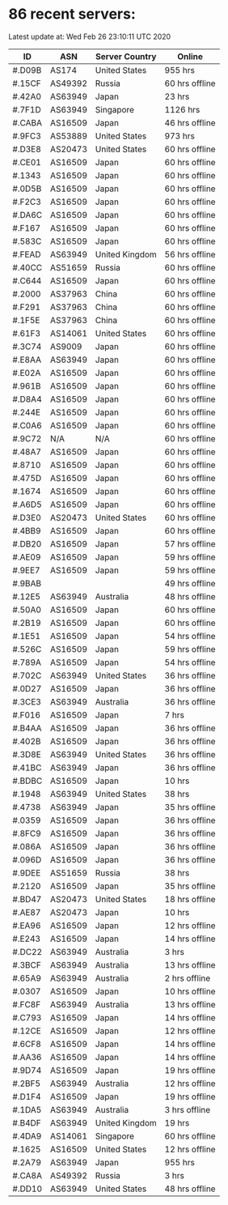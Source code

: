 # 86 recent servers:

Latest update at: Wed Feb 26 23:10:11 UTC 2020

| ID | ASN | Server Country | Online |
| -- | --- | -------------- | ------ |
| #.D09B | AS174 | United States | 955 hrs |
| #.15CF | AS49392 | Russia | 60 hrs offline |
| #.42A0 | AS63949 | Japan | 23 hrs |
| #.7F1D | AS63949 | Singapore | 1126 hrs |
| #.CABA | AS16509 | Japan | 46 hrs offline |
| #.9FC3 | AS53889 | United States | 973 hrs |
| #.D3E8 | AS20473 | United States | 60 hrs offline |
| #.CE01 | AS16509 | Japan | 60 hrs offline |
| #.1343 | AS16509 | Japan | 60 hrs offline |
| #.0D5B | AS16509 | Japan | 60 hrs offline |
| #.F2C3 | AS16509 | Japan | 60 hrs offline |
| #.DA6C | AS16509 | Japan | 60 hrs offline |
| #.F167 | AS16509 | Japan | 60 hrs offline |
| #.583C | AS16509 | Japan | 60 hrs offline |
| #.FEAD | AS63949 | United Kingdom | 56 hrs offline |
| #.40CC | AS51659 | Russia | 60 hrs offline |
| #.C644 | AS16509 | Japan | 60 hrs offline |
| #.2000 | AS37963 | China | 60 hrs offline |
| #.F291 | AS37963 | China | 60 hrs offline |
| #.1F5E | AS37963 | China | 60 hrs offline |
| #.61F3 | AS14061 | United States | 60 hrs offline |
| #.3C74 | AS9009 | Japan | 60 hrs offline |
| #.E8AA | AS63949 | Japan | 60 hrs offline |
| #.E02A | AS16509 | Japan | 60 hrs offline |
| #.961B | AS16509 | Japan | 60 hrs offline |
| #.D8A4 | AS16509 | Japan | 60 hrs offline |
| #.244E | AS16509 | Japan | 60 hrs offline |
| #.C0A6 | AS16509 | Japan | 60 hrs offline |
| #.9C72 | N/A | N/A | 60 hrs offline |
| #.48A7 | AS16509 | Japan | 60 hrs offline |
| #.8710 | AS16509 | Japan | 60 hrs offline |
| #.475D | AS16509 | Japan | 60 hrs offline |
| #.1674 | AS16509 | Japan | 60 hrs offline |
| #.A6D5 | AS16509 | Japan | 60 hrs offline |
| #.D3E0 | AS20473 | United States | 60 hrs offline |
| #.4BB9 | AS16509 | Japan | 60 hrs offline |
| #.DB20 | AS16509 | Japan | 57 hrs offline |
| #.AE09 | AS16509 | Japan | 59 hrs offline |
| #.9EE7 | AS16509 | Japan | 59 hrs offline |
| #.9BAB |  |  | 49 hrs offline |
| #.12E5 | AS63949 | Australia | 48 hrs offline |
| #.50A0 | AS16509 | Japan | 60 hrs offline |
| #.2B19 | AS16509 | Japan | 60 hrs offline |
| #.1E51 | AS16509 | Japan | 54 hrs offline |
| #.526C | AS16509 | Japan | 59 hrs offline |
| #.789A | AS16509 | Japan | 54 hrs offline |
| #.702C | AS63949 | United States | 36 hrs offline |
| #.0D27 | AS16509 | Japan | 36 hrs offline |
| #.3CE3 | AS63949 | Australia | 36 hrs offline |
| #.F016 | AS16509 | Japan | 7 hrs |
| #.B4AA | AS16509 | Japan | 36 hrs offline |
| #.402B | AS16509 | Japan | 36 hrs offline |
| #.3D8E | AS63949 | United States | 36 hrs offline |
| #.41BC | AS63949 | Japan | 36 hrs offline |
| #.BDBC | AS16509 | Japan | 10 hrs |
| #.1948 | AS63949 | United States | 38 hrs |
| #.4738 | AS63949 | Japan | 35 hrs offline |
| #.0359 | AS16509 | Japan | 36 hrs offline |
| #.8FC9 | AS16509 | Japan | 36 hrs offline |
| #.086A | AS16509 | Japan | 36 hrs offline |
| #.096D | AS16509 | Japan | 36 hrs offline |
| #.9DEE | AS51659 | Russia | 38 hrs |
| #.2120 | AS16509 | Japan | 35 hrs offline |
| #.BD47 | AS20473 | United States | 18 hrs offline |
| #.AE87 | AS20473 | Japan | 10 hrs |
| #.EA96 | AS16509 | Japan | 12 hrs offline |
| #.E243 | AS16509 | Japan | 14 hrs offline |
| #.DC22 | AS63949 | Australia | 3 hrs |
| #.3BCF | AS63949 | Australia | 13 hrs offline |
| #.65A9 | AS63949 | Australia | 2 hrs offline |
| #.0307 | AS16509 | Japan | 10 hrs offline |
| #.FC8F | AS63949 | Australia | 13 hrs offline |
| #.C793 | AS16509 | Japan | 14 hrs offline |
| #.12CE | AS16509 | Japan | 12 hrs offline |
| #.6CF8 | AS16509 | Japan | 14 hrs offline |
| #.AA36 | AS16509 | Japan | 14 hrs offline |
| #.9D74 | AS16509 | Japan | 19 hrs offline |
| #.2BF5 | AS63949 | Australia | 12 hrs offline |
| #.D1F4 | AS16509 | Japan | 19 hrs offline |
| #.1DA5 | AS63949 | Australia | 3 hrs offline |
| #.B4DF | AS63949 | United Kingdom | 19 hrs |
| #.4DA9 | AS14061 | Singapore | 60 hrs offline |
| #.1625 | AS16509 | United States | 12 hrs offline |
| #.2A79 | AS63949 | Japan | 955 hrs |
| #.CA8A | AS49392 | Russia | 3 hrs |
| #.DD10 | AS63949 | United States | 48 hrs offline |


